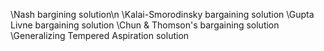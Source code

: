 \Nash bargining solution\n
\Kalai-Smorodinsky bargaining solution
\Gupta Livne bargaining solution
\Chun & Thomson's bargaining solution
\Generalizing Tempered Aspiration solution
